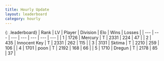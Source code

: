```yaml
---
title: Hourly Update
layout: leaderboard
category: hourly
---
```


{: .leaderboard}
| Rank | LV | Player | Division | Elo | Wins | Losses |
| --- | --- | --- | --- | --- | --- | --- |
| <span data-change="0">1</span> | 1726 | <span title="ID: 692745">Mercury</span> | T | <span data-change="-9">2331</span> | <span data-change="4">224</span> | <span data-change="1">47</span> |
| <span data-change="0">2</span> | 435 | <span title="ID: 773025">Innocent Key</span> | T | <span data-change="0">2331</span> | <span data-change="0">262</span> | <span data-change="0">115</span> |
| <span data-change="0">3</span> | 3131 | <span title="ID: 353063">Sktima</span> | T | <span data-change="-13">2210</span> | <span data-change="1">259</span> | <span data-change="1">106</span> |
| <span data-change="0">4</span> | 1701 | <span title="ID: 540690">poon</span> | T | <span data-change="0">2192</span> | <span data-change="0">168</span> | <span data-change="0">66</span> |
| <span data-change="0">5</span> | 1710 | <span title="ID: 337810">Dregun</span> | T | <span data-change="0">2178</span> | <span data-change="0">85</span> | <span data-change="0">37</span> |